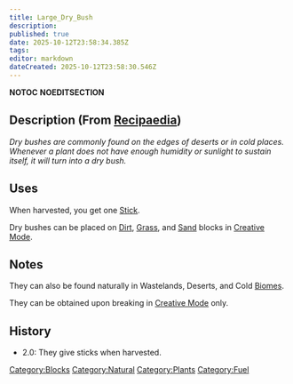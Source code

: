 ```yaml
---
title: Large_Dry_Bush
description: 
published: true
date: 2025-10-12T23:58:34.385Z
tags: 
editor: markdown
dateCreated: 2025-10-12T23:58:30.546Z
---
```


__NOTOC__ __NOEDITSECTION__

## Description (From [Recipaedia](.. "wikilink"))

*Dry bushes are commonly found on the edges of deserts or in cold
places. Whenever a plant does not have enough humidity or sunlight to
sustain itself, it will turn into a dry bush.*

## Uses

When harvested, you get one [Stick](Stick "wikilink").

Dry bushes can be placed on [Dirt](../Terrain/Dirt.md "wikilink"),
[Grass](../Terrain/Grass.md "wikilink"), and [Sand](../Terrain/Sand.md "wikilink") blocks in
[Creative Mode](Creative_Gamemode "wikilink").

## Notes

They can also be found naturally in Wastelands, Deserts, and Cold
[Biomes](Biomes "wikilink").

They can be obtained upon breaking in [Creative
Mode](Creative_Gamemode "wikilink") only.

## History

  - 2.0: They give sticks when harvested.

[Category:Blocks](Category:Blocks "wikilink")
[Category:Natural](Category:Natural "wikilink")
[Category:Plants](Category:Plants "wikilink")
[Category:Fuel](Category:Fuel "wikilink")